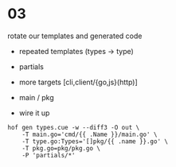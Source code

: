 # 03
rotate our templates and generated code

- repeated templates (types -> type)
- partials
- more targets [cli,client/{go,js}(http)]

- main / pkg
- wire it up

```
hof gen types.cue -w --diff3 -O out \
	-T main.go='cmd/{{ .Name }}/main.go' \
	-T type.go:Types='[]pkg/{{ .name }}.go' \
	-T pkg.go=pkg/pkg.go \
	-P 'partials/*'
```
